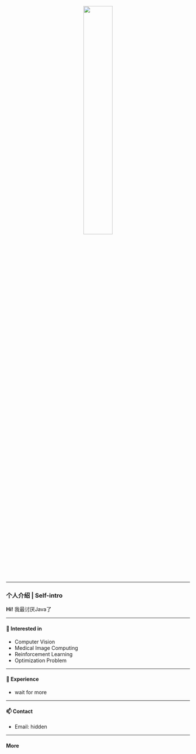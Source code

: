 <div align="center">
  <img src="https://github.com/B1uacAC/MyBlog/blob/main/img/hacker_a.gif" width="40%">
</div>

---

### 个人介绍 | Self-intro

**Hi!**
我最讨厌Java了

---

#### 🚀 Interested in

- Computer Vision
- Medical Image Computing
- Reinforcement Learning
- Optimization Problem

---

#### 🌱 Experience

- wait for more

---

#### 📫 Contact

- Email: hidden

---



#### More


